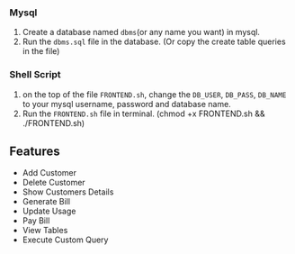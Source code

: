 
### Mysql
1. Create a database named `dbms`(or any name you want) in mysql.
2. Run the `dbms.sql` file in the database. (Or copy the create table queries in the file)

### Shell Script
1. on the top of the file `FRONTEND.sh`, change the `DB_USER`, `DB_PASS`, `DB_NAME` to your mysql username, password and database name.
2. Run the `FRONTEND.sh` file in terminal. (chmod +x FRONTEND.sh && ./FRONTEND.sh)

## Features

- Add Customer
- Delete Customer
- Show Customers Details
- Generate Bill
- Update Usage
- Pay Bill
- View Tables
- Execute Custom Query

